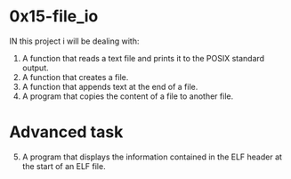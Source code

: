 # 0x15-file_io
IN this project i will be dealing with:

1. A function that reads a text file and prints it to the POSIX standard output.
2. A function that creates a file.
3. A function that appends text at the end of a file.
4. A program that copies the content of a file to another file.
# Advanced task
5. A program that displays the information contained in the ELF header at the start of an ELF file.
